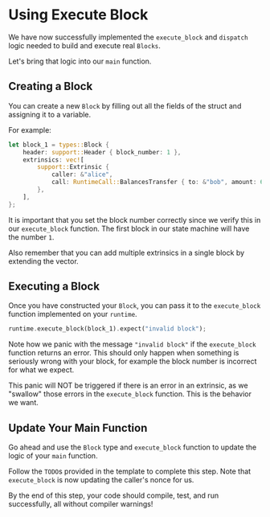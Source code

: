 # Using Execute Block

We have now successfully implemented the `execute_block` and `dispatch` logic needed to build and execute real `Blocks`.

Let's bring that logic into our `main` function.

## Creating a Block

You can create a new `Block` by filling out all the fields of the struct and assigning it to a variable.

For example:

```rust
let block_1 = types::Block {
	header: support::Header { block_number: 1 },
	extrinsics: vec![
		support::Extrinsic {
			caller: &"alice",
			call: RuntimeCall::BalancesTransfer { to: &"bob", amount: 69 },
		},
	],
};
```

It is important that you set the block number correctly since we verify this in our `execute_block` function. The first block in our state machine will have the number `1`.

Also remember that you can add multiple extrinsics in a single block by extending the vector.

## Executing a Block

Once you have constructed your `Block`, you can pass it to the `execute_block` function implemented on your `runtime`.

```rust
runtime.execute_block(block_1).expect("invalid block");
```

Note how we panic with the message `"invalid block"` if the `execute_block` function returns an error. This should only happen when something is seriously wrong with your block, for example the block number is incorrect for what we expect.

This panic will NOT be triggered if there is an error in an extrinsic, as we "swallow" those errors in the `execute_block` function. This is the behavior we want.

## Update Your Main Function

Go ahead and use the `Block` type and `execute_block` function to update the logic of your `main` function.

Follow the `TODO`s provided in the template to complete this step. Note that `execute_block` is now updating the caller's nonce for us.

By the end of this step, your code should compile, test, and run successfully, all without compiler warnings!
